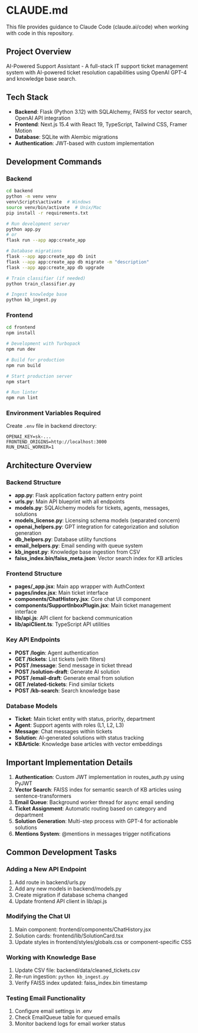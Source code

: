 # CLAUDE.md

This file provides guidance to Claude Code (claude.ai/code) when working with code in this repository.

## Project Overview

AI-Powered Support Assistant - A full-stack IT support ticket management system with AI-powered ticket resolution capabilities using OpenAI GPT-4 and knowledge base search.

## Tech Stack

- **Backend**: Flask (Python 3.12) with SQLAlchemy, FAISS for vector search, OpenAI API integration
- **Frontend**: Next.js 15.4 with React 19, TypeScript, Tailwind CSS, Framer Motion
- **Database**: SQLite with Alembic migrations
- **Authentication**: JWT-based with custom implementation

## Development Commands

### Backend
```bash
cd backend
python -m venv venv
venv\Scripts\activate  # Windows
source venv/bin/activate  # Unix/Mac
pip install -r requirements.txt

# Run development server
python app.py
# or
flask run --app app:create_app

# Database migrations
flask --app app:create_app db init
flask --app app:create_app db migrate -m "description"
flask --app app:create_app db upgrade

# Train classifier (if needed)
python train_classifier.py

# Ingest knowledge base
python kb_ingest.py
```

### Frontend
```bash
cd frontend
npm install

# Development with Turbopack
npm run dev

# Build for production
npm run build

# Start production server
npm start

# Run linter
npm run lint
```

### Environment Variables Required
Create `.env` file in backend directory:
```
OPENAI_KEY=sk-...
FRONTEND_ORIGINS=http://localhost:3000
RUN_EMAIL_WORKER=1
```

## Architecture Overview

### Backend Structure
- **app.py**: Flask application factory pattern entry point
- **urls.py**: Main API blueprint with all endpoints
- **models.py**: SQLAlchemy models for tickets, agents, messages, solutions
- **models_license.py**: Licensing schema models (separated concern)
- **openai_helpers.py**: GPT integration for categorization and solution generation
- **db_helpers.py**: Database utility functions
- **email_helpers.py**: Email sending with queue system
- **kb_ingest.py**: Knowledge base ingestion from CSV
- **faiss_index.bin/faiss_meta.json**: Vector search index for KB articles

### Frontend Structure
- **pages/_app.jsx**: Main app wrapper with AuthContext
- **pages/index.jsx**: Main ticket interface
- **components/ChatHistory.jsx**: Core chat UI component
- **components/SupportInboxPlugin.jsx**: Main ticket management interface
- **lib/api.js**: API client for backend communication
- **lib/apiClient.ts**: TypeScript API utilities

### Key API Endpoints
- **POST /login**: Agent authentication
- **GET /tickets**: List tickets (with filters)
- **POST /message**: Send message in ticket thread
- **POST /solution-draft**: Generate AI solution
- **POST /email-draft**: Generate email from solution
- **GET /related-tickets**: Find similar tickets
- **POST /kb-search**: Search knowledge base

### Database Models
- **Ticket**: Main ticket entity with status, priority, department
- **Agent**: Support agents with roles (L1, L2, L3)
- **Message**: Chat messages within tickets
- **Solution**: AI-generated solutions with status tracking
- **KBArticle**: Knowledge base articles with vector embeddings

## Important Implementation Details

1. **Authentication**: Custom JWT implementation in routes_auth.py using PyJWT
2. **Vector Search**: FAISS index for semantic search of KB articles using sentence-transformers
3. **Email Queue**: Background worker thread for async email sending
4. **Ticket Assignment**: Automatic routing based on category and department
5. **Solution Generation**: Multi-step process with GPT-4 for actionable solutions
6. **Mentions System**: @mentions in messages trigger notifications

## Common Development Tasks

### Adding a New API Endpoint
1. Add route in backend/urls.py
2. Add any new models in backend/models.py
3. Create migration if database schema changed
4. Update frontend API client in lib/api.js

### Modifying the Chat UI
1. Main component: frontend/components/ChatHistory.jsx
2. Solution cards: frontend/lib/SolutionCard.tsx
3. Update styles in frontend/styles/globals.css or component-specific CSS

### Working with Knowledge Base
1. Update CSV file: backend/data/cleaned_tickets.csv
2. Re-run ingestion: `python kb_ingest.py`
3. Verify FAISS index updated: faiss_index.bin timestamp

### Testing Email Functionality
1. Configure email settings in .env
2. Check EmailQueue table for queued emails
3. Monitor backend logs for email worker status